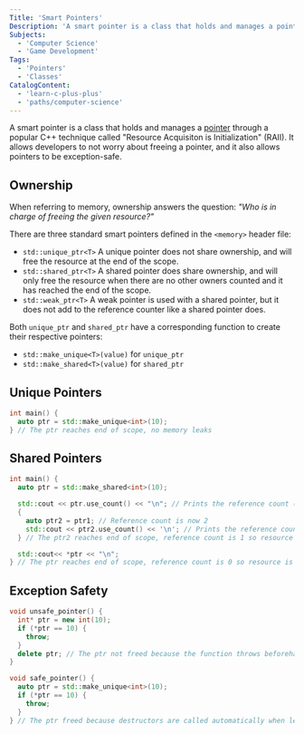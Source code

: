 ```yaml
---
Title: 'Smart Pointers'
Description: 'A smart pointer is a class that holds and manages a pointer through RAII.'
Subjects:
  - 'Computer Science'
  - 'Game Development'
Tags:
  - 'Pointers'
  - 'Classes'
CatalogContent:
  - 'learn-c-plus-plus'
  - 'paths/computer-science'
---
```


A smart pointer is a class that holds and manages a [pointer](https://www.codecademy.com/resources/docs/cpp/pointers) through a popular C++ technique called "Resource Acquisiton is Initialization" (RAII). It allows developers to not worry about freeing a pointer, and it also allows pointers to be exception-safe.

## Ownership

When referring to memory, ownership answers the question: _"Who is in charge of freeing the given resource?"_

There are three standard smart pointers defined in the `<memory>` header file:

- `std::unique_ptr<T>` A unique pointer does not share ownership, and will free the resource at the end of the scope.
- `std::shared_ptr<T>` A shared pointer does share ownership, and will only free the resource when there are no other owners counted and it has reached the end of the scope.
- `std::weak_ptr<T>` A weak pointer is used with a shared pointer, but it does not add to the reference counter like a shared pointer does.

Both `unique_ptr` and `shared_ptr` have a corresponding function to create their respective pointers:

- `std::make_unique<T>(value)` for `unique_ptr`
- `std::make_shared<T>(value)` for `shared_ptr`

## Unique Pointers

```cpp
int main() {
  auto ptr = std::make_unique<int>(10);
} // The ptr reaches end of scope, no memory leaks
```

## Shared Pointers

```cpp
int main() {
  auto ptr = std::make_shared<int>(10);

  std::cout << ptr.use_count() << "\n"; // Prints the reference count (1)
  {
    auto ptr2 = ptr1; // Reference count is now 2
    std::cout << ptr2.use_count() << '\n'; // Prints the reference count (2)
  } // The ptr2 reaches end of scope, reference count is 1 so resource not freed

  std::cout<< *ptr << "\n";
} // The ptr reaches end of scope, reference count is 0 so resource is freed
```

## Exception Safety

```cpp
void unsafe_pointer() {
  int* ptr = new int(10);
  if (*ptr == 10) {
    throw;
  }
  delete ptr; // The ptr not freed because the function throws beforehand
}

void safe_pointer() {
  auto ptr = std::make_unique<int>(10);
  if (*ptr == 10) {
    throw;
  }
} // The ptr freed because destructors are called automatically when leaving scope
```
